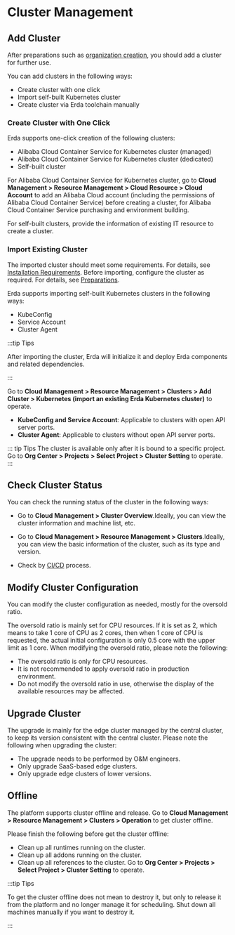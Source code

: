# Cluster Management

## Add Cluster

After preparations such as [organization creation](../../../quick-start/newbie.html#加入组织), you should add a cluster for further use.

You can add clusters in the following ways:

* Create cluster with one click
* Import self-built Kubernetes cluster
* Create cluster via Erda toolchain manually

### Create Cluster with One Click

Erda supports one-click creation of the following clusters:

* Alibaba Cloud Container Service for Kubernetes cluster (managed)
* Alibaba Cloud Container Service for Kubernetes cluster (dedicated)
* Self-built cluster

For Alibaba Cloud Container Service for Kubernetes cluster, go to **Cloud Management > Resource Management > Cloud Resource > Cloud Account** to add an Alibaba Cloud account (including the permissions of Alibaba Cloud Container Service) before creating a cluster, for Alibaba Cloud Container Service purchasing and environment building.

For self-built clusters, provide the information of existing IT resource to create a cluster.

### Import Existing Cluster

The imported cluster should meet some requirements. For details, see [Installation Requirements](../../../install/helm-install/premise.md#安装要求). Before importing, configure the cluster as required. For details, see [Preparations](../../../install/helm-install/premise.md#准备工作).

Erda supports importing self-built Kubernetes clusters in the following ways:

- KubeConfig
- Service Account
- Cluster Agent

:::tip Tips

After importing the cluster, Erda will initialize it and deploy Erda components and related dependencies.

:::

Go to **Cloud Management > Resource Management > Clusters > Add Cluster > Kubernetes (import an existing Erda Kubernetes cluster)** to operate.

* **KubeConfig and Service Account**: Applicable to clusters with open API server ports.
* **Cluster Agent**: Applicable to clusters without open API server ports.

::: tip Tips
The cluster is available only after it is bound to a specific project. Go to **Org Center > Projects > Select Project > Cluster Setting** to operate.
:::

## Check Cluster Status

You can check the running status of the cluster in the following ways:

* Go to **Cloud Management > Cluster Overview**.Ideally, you can view the cluster information and machine list, etc.

* Go to **Cloud Management > Resource Management > Clusters**.Ideally, you can view the basic information of the cluster, such as its type and version.

* Check by [CI/CD](../../../dop/guides/deploy/deploy-by-cicd-pipeline.md) process.

## Modify Cluster Configuration
You can modify the cluster configuration as needed, mostly for the oversold ratio.

The oversold ratio is mainly set for CPU resources. If it is set as 2, which means to take 1 core of CPU as 2 cores, then when 1 core of CPU is requested, the actual initial configuration is only 0.5 core with the upper limit as 1 core. When modifying the oversold ratio, please note the following:

* The oversold ratio is only for CPU resources.
* It is not recommended to apply oversold ratio in production environment.
* Do not modify the oversold ratio in use, otherwise the display of the available resources may be affected.

## Upgrade Cluster
The upgrade is mainly for the edge cluster managed by the central cluster, to keep its version consistent with the central cluster. Please note the following when upgrading the cluster:

* The upgrade needs to be performed by O&M engineers.
* Only upgrade SaaS-based edge clusters.
* Only upgrade edge clusters of lower versions.

## Offline
The platform supports cluster offline and release. Go to **Cloud Management > Resource Management > Clusters > Operation** to get cluster offline.

Please finish the following before get the cluster offline:

* Clean up all runtimes running on the cluster.
* Clean up all addons running on the cluster.
* Clean up all references to the cluster. Go to **Org Center > Projects > Select Project > Cluster Setting** to operate.

:::tip Tips

To get the cluster offline does not mean to destroy it, but only to release it from the platform and no longer manage it for scheduling. Shut down all machines manually if you want to destroy it.

:::
